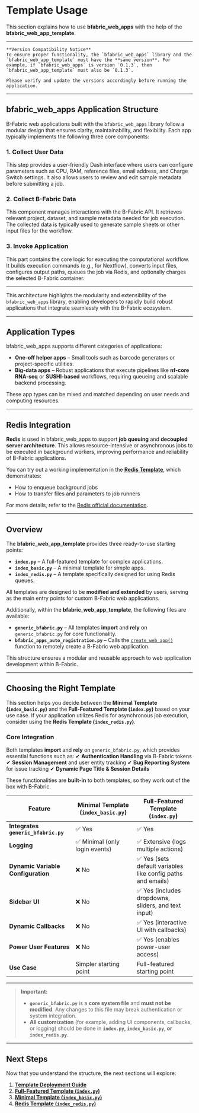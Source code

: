 # Template Usage

This section explains how to use **bfabric\_web\_apps** with the help of the **bfabric\_web\_app\_template**.

---

```{note}
**Version Compatibility Notice**  
To ensure proper functionality, the `bfabric_web_apps` library and the `bfabric_web_app_template` must have the **same version**. For example, if `bfabric_web_apps` is version `0.1.3`, then `bfabric_web_app_template` must also be `0.1.3`.  

Please verify and update the versions accordingly before running the application.
```

---


## bfabric_web_apps Application Structure

B-Fabric web applications built with the `bfabric_web_apps` library follow a modular design that ensures clarity, maintainability, and flexibility. Each app typically implements the following three core components:

### 1. **Collect User Data**

This step provides a user-friendly Dash interface where users can configure parameters such as CPU, RAM, reference files, email address, and Charge Switch settings. It also allows users to review and edit sample metadata before submitting a job.

### 2. **Collect B-Fabric Data**

This component manages interactions with the B-Fabric API. It retrieves relevant project, dataset, and sample metadata needed for job execution. The collected data is typically used to generate sample sheets or other input files for the workflow.

### 3. **Invoke Application**

This part contains the core logic for executing the computational workflow. It builds execution commands (e.g., for Nextflow), converts input files, configures output paths, queues the job via Redis, and optionally charges the selected B-Fabric container.

---

This architecture highlights the modularity and extensibility of the `bfabric_web_apps` library, enabling developers to rapidly build robust applications that integrate seamlessly with the B-Fabric ecosystem.

---


## Application Types

bfabric_web_apps supports different categories of applications:

- **One-off helper apps** – Small tools such as barcode generators or project-specific utilities.  
- **Big-data apps** – Robust applications that execute pipelines like **nf-core RNA-seq** or **SUSHI-based** workflows, requiring queueing and scalable backend processing.

These app types can be mixed and matched depending on user needs and computing resources.


---

## Redis Integration

**Redis** is used in bfabric_web_apps to support **job queuing** and **decoupled server architecture**. This allows resource-intensive or asynchronous jobs to be executed in background workers, improving performance and reliability of B-Fabric applications.

You can try out a working implementation in the **[Redis Template](index_redis.md)**, which demonstrates:

- How to enqueue background jobs  
- How to transfer files and parameters to job runners  

For more details, refer to the [Redis official documentation](https://redis.io/docs/latest/).

---

## Overview

The **bfabric\_web\_app\_template** provides three ready-to-use starting points:

* **`index.py`** – A full-featured template for complex applications.
* **`index_basic.py`** – A minimal template for simple apps.
* **`index_redis.py`** – A template specifically designed for using Redis queues.

All templates are designed to be **modified and extended** by users, serving as the main entry points for custom B-Fabric web applications.

Additionally, within the **bfabric\_web\_app\_template**, the following files are available:

* **`generic_bfabric.py`** – All templates **import** and **rely** on `generic_bfabric.py` for core functionality.
* **`bfabric_apps_auto_registration.py`** – Calls the [`create_web_app()`](bfabric_web_apps_functions.md#remote-creation-of-web-applications) function to remotely create a B-Fabric web application.

This structure ensures a modular and reusable approach to web application development within B-Fabric.

---


## Choosing the Right Template

This section helps you decide between the **Minimal Template (`index_basic.py`)** and the **Full-Featured Template (`index.py`)** based on your use case. If your application utilizes Redis for asynchronous job execution, consider using the **Redis Template (`index_redis.py`)**.

### Core Integration

Both templates **import** and **rely** on `generic_bfabric.py`, which provides essential functions such as:
✔ **Authentication Handling** via B-Fabric tokens
✔ **Session Management** and user entity tracking
✔ **Bug Reporting System** for issue tracking
✔ **Dynamic Page Title & Session Details**

These functionalities are **built-in** to both templates, so they work out of the box with B-Fabric.

| Feature                             | **Minimal Template (`index_basic.py`)** | **Full-Featured Template (`index.py`)**                     |
| ----------------------------------- | --------------------------------------- | ----------------------------------------------------------- |
| **Integrates `generic_bfabric.py`** | ✅ Yes                                   | ✅ Yes                                                       |
| **Logging**                         | ✅ Minimal (only login events)           | ✅ Extensive (logs multiple actions)                         |
| **Dynamic Variable Configuration**  | ❌ No                                    | ✅ Yes (sets default variables like config paths and emails) |
| **Sidebar UI**                      | ❌ No                                    | ✅ Yes (includes dropdowns, sliders, and text input)         |
| **Dynamic Callbacks**               | ❌ No                                    | ✅ Yes (interactive UI with callbacks)                       |
| **Power User Features**             | ❌ No                                    | ✅ Yes (enables power-user access)                           |
| **Use Case**                        | Simpler starting point                  | Full-featured starting point                                |

---

> **Important:**
>
> * **`generic_bfabric.py`** is a **core system file** and **must not be modified**. Any changes to this file may break authentication or system integration.
> * **All customization** (for example, adding UI components, callbacks, or logging) should be done in **`index.py`, `index_basic.py`, or `index_redis.py`**.

---

## Next Steps

Now that you understand the structure, the next sections will explore:

1. **[Template Deployment Guide](installation_template.md)**
2. **[Full-Featured Template (`index.py`)](index_py.md)**
3. **[Minimal Template (`index_basic.py`)](index_basic_py.md)**
4. **[Redis Template (`index_redis.py`)](index_redis.md)**